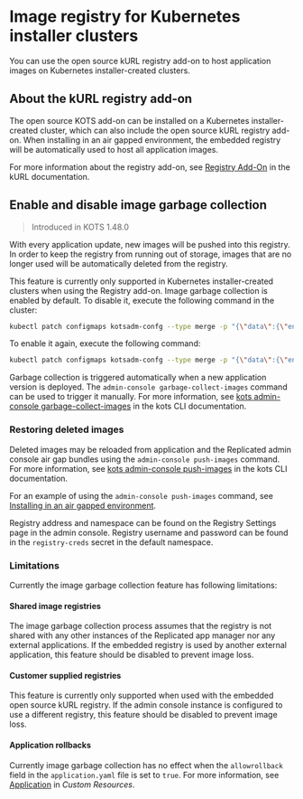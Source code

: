 # Image registry for Kubernetes installer clusters

You can use the open source kURL registry add-on to host application images on Kubernetes installer-created clusters.

## About the kURL registry add-on

The open source KOTS add-on can be installed on a Kubernetes installer-created cluster, which can also include the open source kURL registry add-on.
When installing in an air gapped environment, the embedded registry will be automatically used to host all application images.

For more information about the registry add-on, see [Registry Add-On](https://kurl.sh/docs/add-ons/registry) in the kURL documentation.

## Enable and disable image garbage collection

> Introduced in KOTS 1.48.0

With every application update, new images will be pushed into this registry.
In order to keep the registry from running out of storage, images that are no longer used will be automatically deleted from the registry.

This feature is currently only supported in Kubernetes installer-created clusters when using the Registry add-on.
Image garbage collection is enabled by default. To disable it, execute the following command in the cluster:

```bash
kubectl patch configmaps kotsadm-confg --type merge -p "{\"data\":{\"enable-image-deletion\":\"false\"}}"
```

To enable it again, execute the following command:
```bash
kubectl patch configmaps kotsadm-confg --type merge -p "{\"data\":{\"enable-image-deletion\":\"false\"}}"
```

Garbage collection is triggered automatically when a new application version is deployed.
The `admin-console garbage-collect-images` command can be used to trigger it manually. For more information, see [kots admin-console garbage-collect-images](https://kots.io/kots-cli/admin-console/garbage-collect-images/) in the kots CLI documentation.

### Restoring deleted images
Deleted images may be reloaded from application and the Replicated admin console air gap bundles using the `admin-console push-images` command. For more information, see [kots admin-console push-images](https://kots.io/kots-cli/admin-console/push-images/) in the kots CLI documentation.

For an example of using the `admin-console push-images` command, see [Installing in an air gapped environment](installing-existing-cluster-airgapped).

Registry address and namespace can be found on the Registry Settings page in the admin console.
Registry username and password can be found in the `registry-creds` secret in the default namespace.

### Limitations
Currently the image garbage collection feature has following limitations:

#### Shared image registries
The image garbage collection process assumes that the registry is not shared with any other instances of the Replicated app manager nor any external applications.
If the embedded registry is used by another external application, this feature should be disabled to prevent image loss.

#### Customer supplied registries
This feature is currently only supported when used with the embedded open source kURL registry.
If the admin console instance is configured to use a different registry, this feature should be disabled to prevent image loss.

#### Application rollbacks
Currently image garbage collection has no effect when the `allowrollback` field in the `application.yaml` file is set to `true`. For more information, see [Application](../vendor/custom-resource-application) in _Custom Resources_.
